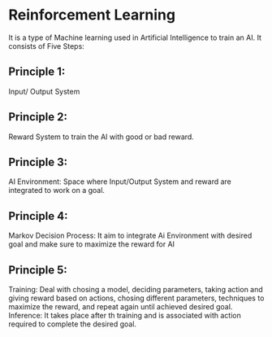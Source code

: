 # Reinforcement Learning

It is a type of Machine learning used in Artificial Intelligence to train an AI. It consists of Five Steps:

## Principle 1:
Input/ Output System

## Principle 2:
Reward System to train the AI with good or bad reward.

## Principle 3:
AI Environment: Space where Input/Output System and reward are integrated to work on a goal.

## Principle 4:
Markov Decision Process: It aim to integrate Ai Environment with desired goal and make sure to maximize the reward for AI 

## Principle 5:
Training: Deal with chosing a model, deciding parameters, taking action and giving reward based on actions, chosing different parameters, techniques to maximize the reward, and repeat again until achieved desired goal.
Inference: It takes place after th training and is associated with action required to complete the desired goal.
